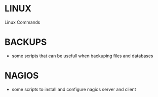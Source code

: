 # LINUX
Linux Commands

# BACKUPS
 - some scripts that can be usefull when backuping files and databases
 
# NAGIOS
 - some scripts to install and configure nagios server and client
